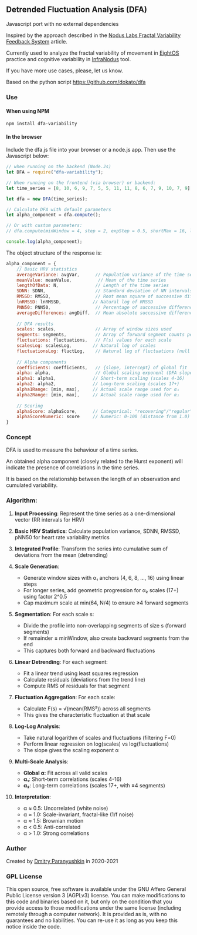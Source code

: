 ## Detrended Fluctuation Analysis (DFA)

Javascript port with no external dependencies

Inspired by the approach described in the [Nodus Labs Fractal Variability Feedback System](https://noduslabs.com/featured/fractal-variability-feedback-system/) article.

Currently used to analyze the fractal variability of movement in [EightOS](https://8os.io) practice and cognitive variability in [InfraNodus](https://infranodus.com) tool.

If you have more use cases, please, let us know.

Based on the python script https://github.com/dokato/dfa

### Use

#### When using NPM

```
npm install dfa-variability
```

#### In the browser

Include the dfa.js file into your browser or a node.js app. Then use the Javascript below:

```javascript
// when running on the backend (Node.Js)
let DFA = require("dfa-variability");

// When running on the frontend (via browser) or backend:
let time_series = [8, 10, 6, 9, 7, 5, 5, 11, 11, 8, 6, 7, 9, 10, 7, 9];

let dfa = new DFA(time_series);

// Calculate DFA with default parameters
let alpha_component = dfa.compute();

// Or with custom parameters:
// dfa.compute(minWindow = 4, step = 2, expStep = 0.5, shortMax = 16, longMin = 17, longMaxFraction = 0.25)

console.log(alpha_component);
```

The object structure of the response is:

```javascript
alpha_component = {
    // Basic HRV statistics
    averageVariance: avgVar,      // Population variance of the time series
    meanValue: meanValue,          // Mean of the time series
    lengthOfData: N,              // Length of the time series
    SDNN: SDNN,                   // Standard deviation of NN intervals
    RMSSD: RMSSD,                 // Root mean square of successive differences
    lnRMSSD: lnRMSSD,            // Natural log of RMSSD
    PNN50: PNN50,                 // Percentage of successive differences > 50ms
    averageDifferences: avgDiff,  // Mean absolute successive differences
    
    // DFA results
    scales: scales,               // Array of window sizes used
    segments: segments,           // Array of forward segment counts per scale
    fluctuations: fluctuations,   // F(s) values for each scale
    scalesLog: scalesLog,        // Natural log of scales
    fluctuationsLog: fluctLog,    // Natural log of fluctuations (null for F=0)
    
    // Alpha components
    coefficients: coefficients,   // {slope, intercept} of global fit
    alpha: alpha,                 // Global scaling exponent (DFA slope)
    alpha1: alpha1,              // Short-term scaling (scales 4-16)
    alpha2: alpha2,              // Long-term scaling (scales 17+)
    alpha1Range: [min, max],     // Actual scale range used for α₁
    alpha2Range: [min, max],     // Actual scale range used for α₂
    
    // Scoring
    alphaScore: alphaScore,      // Categorical: "recovering"/"regular"/"resilient"/"tension"
    alphaScoreNumeric: score     // Numeric: 0-100 (distance from 1.0)
}
```

### Concept

DFA is used to measure the behaviour of a time series.

An obtained alpha component (closely related to the Hurst exponent) will indicate
the presence of correlations in the time series.

It is based on the relationship between the length of an observation and cumulated variability.

### Algorithm:

1. **Input Processing**: Represent the time series as a one-dimensional vector (RR intervals for HRV)

2. **Basic HRV Statistics**: Calculate population variance, SDNN, RMSSD, pNN50 for heart rate variability metrics

3. **Integrated Profile**: Transform the series into cumulative sum of deviations from the mean (detrending)

4. **Scale Generation**: 
   - Generate window sizes with α₁ anchors (4, 6, 8, ..., 16) using linear steps
   - For longer series, add geometric progression for α₂ scales (17+) using factor 2^0.5
   - Cap maximum scale at min(64, N/4) to ensure ≥4 forward segments

5. **Segmentation**: For each scale s:
   - Divide the profile into non-overlapping segments of size s (forward segments)
   - If remainder ≥ minWindow, also create backward segments from the end
   - This captures both forward and backward fluctuations

6. **Linear Detrending**: For each segment:
   - Fit a linear trend using least squares regression
   - Calculate residuals (deviations from the trend line)
   - Compute RMS of residuals for that segment

7. **Fluctuation Aggregation**: For each scale:
   - Calculate F(s) = √(mean(RMS²)) across all segments
   - This gives the characteristic fluctuation at that scale

8. **Log-Log Analysis**:
   - Take natural logarithm of scales and fluctuations (filtering F=0)
   - Perform linear regression on log(scales) vs log(fluctuations)
   - The slope gives the scaling exponent α

9. **Multi-Scale Analysis**:
   - **Global α**: Fit across all valid scales
   - **α₁**: Short-term correlations (scales 4-16)
   - **α₂**: Long-term correlations (scales 17+, with ≥4 segments)
   
10. **Interpretation**:
    - α ≈ 0.5: Uncorrelated (white noise)
    - α ≈ 1.0: Scale-invariant, fractal-like (1/f noise)
    - α ≈ 1.5: Brownian motion
    - α < 0.5: Anti-correlated
    - α > 1.0: Strong correlations

### Author

Created by [Dmitry Paranyushkin](https://deemeetree.com) in 2020-2021

### GPL License

This open source, free software is available under the GNU Affero General Public License version 3 (AGPLv3) license.
You can make modifications to this code and binaries based on it, but only on the condition that you provide access to those modifications under the same license (including remotely through a computer network).
It is provided as is, with no guarantees and no liabilities.
You can re-use it as long as you keep this notice inside the code.
